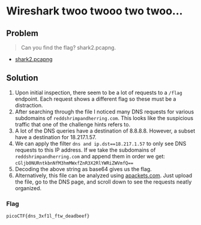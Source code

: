 # Wireshark twoo twooo two twoo...

## Problem

> Can you find the flag? shark2.pcapng.

* [shark2.pcapng](./shark2.pcapng)

## Solution

1. Upon initial inspection, there seem to be a lot of requests to a `/flag` endpoint. Each request shows a different flag so these must be a distraction.
2. After searching through the file I noticed many DNS requests for various subdomains of `reddshrimpandherring.com`. This looks like the suspicious traffic that one of the challenge hints refers to.
3. A lot of the DNS queries have a destination of 8.8.8.8. However, a subset have a destination for 18.217.1.57.
4. We can apply the filter `dns and ip.dst==18.217.1.57` to only see DNS requests to this IP address. If we take the subdomains of `reddshrimpandherring.com` and append them in order we get: `cGljb0NURntkbnNfM3hmMWxfZnR3X2RlYWRiZWVmfQ==`
5. Decoding the above string as base64 gives us the flag.
6. Alternatively, this file can be analyzed using [apackets.com](https://apackets.com/). Just upload the file, go to the DNS page, and scroll down to see the requests neatly organized.

### Flag

`picoCTF{dns_3xf1l_ftw_deadbeef}`
